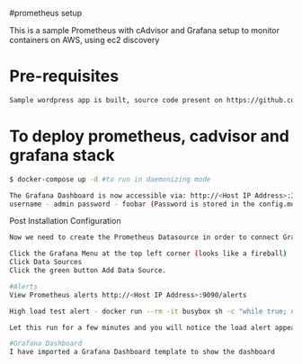 #prometheus setup

This is a sample Prometheus with cAdvisor and Grafana setup to monitor containers on AWS, using ec2 discovery

# Pre-requisites

```bash
Sample wordpress app is built, source code present on https://github.com/surenbika/cake.git
```

# To deploy prometheus, cadvisor and grafana stack

```bash
$ docker-compose up -d #to run in daemonizing mode

The Grafana Dashboard is now accessible via: http://<Host IP Address>:3000 for example http://192.168.10.1:3000
username - admin password - foobar (Password is stored in the config.monitoring env file)
```

Post Installation Configuration
```bash
Now we need to create the Prometheus Datasource in order to connect Grafana to Prometheus

Click the Grafana Menu at the top left corner (looks like a fireball)
Click Data Sources
Click the green button Add Data Source.
```

```bash
#Alerts
View Prometheus alerts http://<Host IP Address>:9090/alerts

High load test alert - docker run --rm -it busybox sh -c "while true; do :; done"

Let this run for a few minutes and you will notice the load alert appear. Then Ctrl+C to stop this container.

#Grafana Dashboard
I have imported a Grafana Dashboard template to show the dashboard
```
